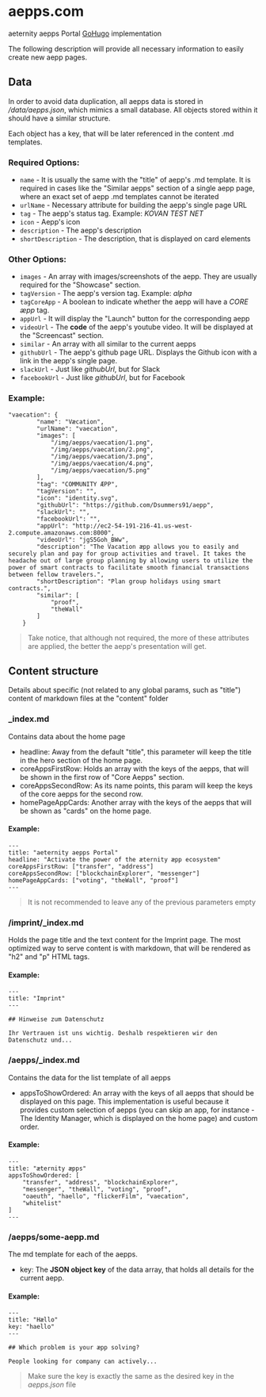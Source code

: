 # aepps.com

aeternity aepps Portal [GoHugo](https://github.com/gohugoio/hugo) implementation


The following description will provide all necessary information to easily create new aepp pages.



## Data

In order to avoid data duplication, all aepps data is stored in  _/data/aepps.json_, which mimics a small database. All objects stored within it should have a similar structure. 


Each object has a key, that will be later referenced in the content .md templates.

### Required Options:

* ```name``` - It is usually the same with the "title" of aepp's .md template. It is required in cases like the "Similar aepps" section of a single aepp page, where an exact set of aepp .md templates cannot be iterated
* ```urlName``` - Necessary attribute for building the aepp's single page URL
* ```tag``` - The aepp's status tag. Example: _KOVAN TEST NET_
* ```icon``` - Aepp's icon
* ```description``` - The aepp's description
* ```shortDescription``` - The description, that is displayed on card elements


### Other Options:

* ```images``` - An array with images/screenshots of the aepp. They are usually required for the "Showcase" section.
* ```tagVersion``` - The aepp's version tag. Example: _alpha_
* ```tagCoreApp``` - A boolean to indicate whether the aepp will have a _CORE æpp_ tag.
* ```appUrl``` - It will display the "Launch" button for the corresponding aepp
* ```videoUrl``` - The **code** of the aepp's youtube video. It will be displayed at the "Screencast" section.
* ```similar``` - An array with all similar to the current aepps
* ```githubUrl``` - The aepp's github page URL. Displays the Github icon with a link in the aepp's single page.
* ```slackUrl``` - Just like _githubUrl_, but for Slack
* ```facebookUrl``` - Just like _githubUrl_, but for Facebook 

### Example:

```
"vaecation": {
        "name": "Væcation",
        "urlName": "vaecation",
        "images": [
            "/img/aepps/vaecation/1.png",
            "/img/aepps/vaecation/2.png",
            "/img/aepps/vaecation/3.png",
            "/img/aepps/vaecation/4.png",
            "/img/aepps/vaecation/5.png"
        ],
        "tag": "COMMUNITY ÆPP",
        "tagVersion": "",
        "icon": "identity.svg",
        "githubUrl": "https://github.com/Dsummers91/aepp",
        "slackUrl": "",
        "facebookUrl": "",
        "appUrl": "http://ec2-54-191-216-41.us-west-2.compute.amazonaws.com:8000",
        "videoUrl": "jgS5Goh_BWw",
        "description": "The Vacation æpp allows you to easily and securely plan and pay for group activities and travel. It takes the headache out of large group planning by allowing users to utilize the power of smart contracts to facilitate smooth financial transactions between fellow travelers.",
        "shortDescription": "Plan group holidays using smart contracts.",
        "similar": [
            "proof",
            "theWall"
        ]
    }
```

> Take notice, that although not required, the more of these attributes are applied, the better the aepp's presentation will get.

## Content structure

Details about specific (not related to any global params, such as "title") content of markdown files at the "content" folder

### _index.md

Contains data about the home page

* headline: Away from the default "title", this parameter will keep the title in the hero section of the home page.
* coreAppsFirstRow: Holds an array with the keys of the aepps, that will be shown in the first row of "Core Aepps" section.
* coreAppsSecondRow: As its name points, this param will keep the keys of the core aepps for the second row.
* homePageAppCards: Another array with the keys of the aepps that will be shown as "cards" on the home page.

#### Example:
```
---
title: "aeternity aepps Portal"
headline: "Activate the power of the æternity æpp ecosystem"
coreAppsFirstRow: ["transfer", "address"]
coreAppsSecondRow: ["blockchainExplorer", "messenger"]
homePageAppCards: ["voting", "theWall", "proof"]
---
```

> It is not recommended to leave any of the previous parameters empty


### /imprint/_index.md


Holds the page title and the text content for the Imprint page. The most optimized way to serve content is with markdown, that will be rendered as "h2" and "p" HTML tags.

#### Example:
```
---
title: "Imprint"
---

## Hinweise zum Datenschutz

Ihr Vertrauen ist uns wichtig. Deshalb respektieren wir den Datenschutz und...
```


### /aepps/_index.md

Contains the data for the list template of all aepps

* appsToShowOrdered: An array with the keys of all aepps that should be displayed on this page. This implementation is useful because it provides custom selection of aepps (you can skip an app, for instance - The Identity Manager, which is displayed on the home page) and custom order.

#### Example:
```
---
title: "æternity æpps"
appsToShowOrdered: [
    "transfer", "address", "blockchainExplorer",
    "messenger", "theWall", "voting", "proof",
    "oaeuth", "haello", "flickerFilm", "vaecation",
    "whitelist"
]
---
```


### /aepps/some-aepp.md

The md template for each of the aepps.

* key: The **JSON object key** of the data array, that holds all details for the current aepp.

#### Example:
```
---
title: "Hællo"
key: "haello"
---

## Which problem is your æpp solving?

People looking for company can actively...
```
> Make sure the key is exactly the same as the desired key in the _aepps.json_ file
